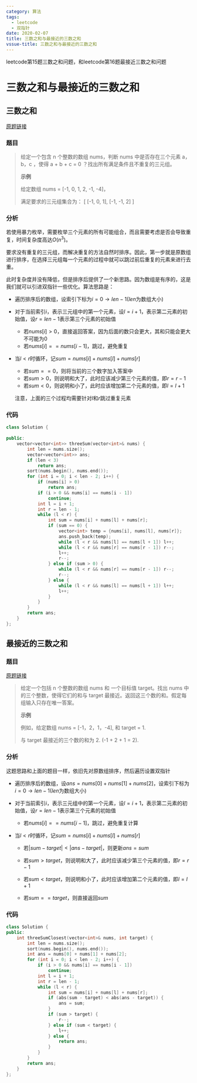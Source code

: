 ```yaml
---
category: 算法
tags:
  - leetcode
  - 双指针
date: 2020-02-07
title: 三数之和与最接近的三数之和
vssue-title: 三数之和与最接近的三数之和
---
```


leetcode第15题三数之和问题，和leetcode第16题最接近三数之和问题

<!-- more -->

# 三数之和与最接近的三数之和



## 三数之和

[原题链接](https://leetcode-cn.com/problems/3sum/)

### 题目

> 给定一个包含 n 个整数的数组 nums，判断 nums 中是否存在三个元素 a，b，c ，使得 a + b + c = 0 ？找出所有满足条件且不重复的三元组。
>
> **示例**
>
> 给定数组 nums = [-1, 0, 1, 2, -1, -4]，
>
> 满足要求的三元组集合为：
> [
>   [-1, 0, 1],
>   [-1, -1, 2]
> ]

### 分析

若使用暴力枚举，需要枚举三个元素的所有可能组合，而且需要考虑是否会导致重复，时间复杂度高达$O(n^3)$。

要求没有重复的三元组，而解决重复的方法自然时排序。因此，第一步就是原数组进行排序，在选择三元组每一个元素的过程中就可以跳过前后重复的元素来进行去重。

此时复杂度并没有降低，但是排序后提供了一个新思路。因为数组是有序的，这是我们就可以引进双指针一些优化。算法思路是：

- 遍历排序后的数组，设索引下标为$i=0 \to len - 1$($len$为数组大小)

- 对于当前索引$i$，表示三元组中的第一个元素，设$l=i+1$，表示第二元素的初始值，设$r = len - 1$表示第三个元素的初始值

  - 若$nums[i] > 0$，直接返回答案，因为后面的数只会更大，其和只能会更大不可能为0
  - 若$nums[i] == nums[i-1]$，跳过，避免重复

- 当$l<r$时循环，记$sum = nums[i] + nums[l] + nums[r]$

  - 若$sum==0$，则将当前的三个数字加入答案中
  - 若$sum > 0$，则说明和大了，此时应该减少第三个元素的值，即$r = r - 1$
  - 若$sum < 0$，则说明和小了，此时应该增加第二个元素的值，即$l = l + 1$

  注意，上面的三个过程均需要针对$l$和$r$跳过重复元素



### 代码

```cpp
class Solution {
    
public:
    vector<vector<int>> threeSum(vector<int>& nums) {
        int len = nums.size();
        vector<vector<int>> ans;
        if (len < 3)
            return ans;
        sort(nums.begin(), nums.end());
        for (int i = 0; i < len - 2; i++) {
            if (nums[i] > 0)
                return ans;
            if (i > 0 && nums[i] == nums[i - 1])
                continue;
            int l = i + 1;
            int r = len - 1;
            while (l < r) {
                int sum = nums[i] + nums[l] + nums[r];
                if (sum == 0) {
                    vector<int> temp = {nums[i], nums[l], nums[r]};
                    ans.push_back(temp);
                    while (l < r && nums[l] == nums[l + 1]) l++;
                    while (l < r && nums[r] == nums[r - 1]) r--;
                    l++;
                    r--;
                } else if (sum > 0) {
                    while (l < r && nums[r] == nums[r - 1]) r--;
                    r--;
                } else {
                    while (l < r && nums[l] == nums[l + 1]) l++;
                    l++;
                }
            }
        }
        return ans;
    }
};
```



## 最接近的三数之和



### 题目

[原题链接](https://leetcode-cn.com/problems/3sum-closest/)

> 给定一个包括 n 个整数的数组 nums 和 一个目标值 target。找出 nums 中的三个整数，使得它们的和与 target 最接近。返回这三个数的和。假定每组输入只存在唯一答案。
>
> **示例**
>
> 例如，给定数组 nums = [-1，2，1，-4], 和 target = 1.
>
> 与 target 最接近的三个数的和为 2. (-1 + 2 + 1 = 2).
>



### 分析

这题思路和上面的题目一样，依旧先对原数组排序，然后遍历设置双指针

- 遍历排序后的数组，设$ans=nums[0]+nums[1]+nums[2]$，设索引下标为$i=0 \to len - 1$($len$为数组大小)

- 对于当前索引$i$，表示三元组中的第一个元素，设$l=i+1$，表示第二元素的初始值，设$r = len - 1$表示第三个元素的初始值

  - 若$nums[i] == nums[i-1]$，跳过，避免重复计算
  
- 当$l<r$时循环，记$sum = nums[i] + nums[l] + nums[r]$

  - 若$|sum - target| < |ans - target|$，则更新$ans=sum$
  
  - 若$sum > target$，则说明和大了，此时应该减少第三个元素的值，即$r = r - 1$

  - 若$sum < target$，则说明和小了，此时应该增加第二个元素的值，即$l = l + 1$
  
  - 若$sum==target$，则直接返回$sum$
  
    
  

### 代码

```cpp
class Solution {
public:
    int threeSumClosest(vector<int>& nums, int target) {
        int len = nums.size();
        sort(nums.begin(), nums.end());
        int ans = nums[0] + nums[1] + nums[2];
        for (int i = 0; i < len - 2; i++) {
            if (i > 0 && nums[i] == nums[i - 1])
                continue;
            int l = i + 1;
            int r = len - 1;
            while (l < r) {
                int sum = nums[i] + nums[l] + nums[r];
                if (abs(sum - target) < abs(ans - target)) {
                    ans = sum;
                }
                if (sum > target) {
                    r--;
                } else if (sum < target) {
                    l++;
                } else {
                    return ans;
                }
            }
        }
        return ans;
    }
};
```

